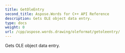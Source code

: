 ```yaml
---
title: GetOleEntry
second_title: Aspose.Words for C++ API Reference
description: Gets OLE object data entry. 
type: docs
weight: 0
url: /cpp/aspose.words.drawing/oleformat/getoleentry/
---
```


Gets OLE object data entry. 

